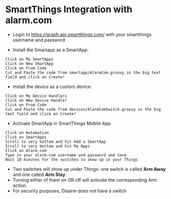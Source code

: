 # SmartThings Integration with alarm.com


* Login to https://graph.api.smartthings.com/ with your smartthings username and password

* Install the Smartapp as a SmartApp:
```
Click on My SmartApps
Click on New SmartApp
Click on From Code
Cut and Paste the code from smartapp/AlarmCom.groovy in the big text field and click on Create!
```

* Install the device as a custom device:
```
Click on My Device Handlers
Click on New Device Handler
Click on From Code
Cut and Paste the code from devices/AlarmComSwitch.groovy in the big text field and click on Create!
```

 * Activate SmartApp in SmartThings Mobile App
```
Click on Automation
Click on SmartApps
Scroll to very bottom and hit Add a SmartApp
Scroll to very bottom and hit My Apps
Click on Alarm.com
Type in your alarm.com username and password and Save
Wait 10 minutes for the switches to show up in your Things
```

* Two switches will show up under Things: one switch is called **Arm Away** and one called **Arm Stay**.
* Turning either of them on OR off will activate the corresponding Arm action.
* For security purposes, Disarm does not have a switch
